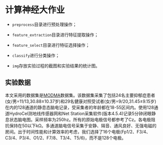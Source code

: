 # 计算神经大作业

- `preprocess`目录进行预处理操作；

- `feature_extraction`目录进行特征提取操作；

- `feature_select`目录进行特征选择操作；

- `classify`进行分类操作；

- `img`存放实验过程的截图和实验结果的统计图。

## 实验数据

本文采用的数据集是[MODMA](https://repod.icm.edu.pl/dataset.xhtml?persistentId=doi:10.18150/repod.0107441)数据集。该数据集采集了包括24名主要抑郁症患者(女/男=11/13,30.88±10.37岁)和29名健康对照受试者(女/男=9/20,31.45±9.15岁)在内的128通道的静息态脑电记录，受采集者的年龄都在18-55区间内。使用128通道HydroCel测地线传感器网和Net Station采集软件(版本4.5.4)记录5分钟闭眼静息状态脑电图。采样频率为250hz。所有的原始电极信号都参考了Cz。各电极阻抗保持在50以下kΩ。多通道脑电信号采集于安静、隔音、通风良好、无强电磁的房间。出于时间性能和计算效率的考虑，我们选择了16个电极(Fp1/2、F3/4、C3/4、P3/4、O1/2、F7/8、T3/4、T5/6)，而不是128个电极。
